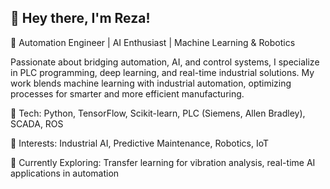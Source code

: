 ## 👋 Hey there, I'm Reza!
🚀 Automation Engineer | AI Enthusiast | Machine Learning & Robotics

Passionate about bridging automation, AI, and control systems, I specialize in PLC programming, deep learning, and real-time industrial solutions. My work blends machine learning with industrial automation, optimizing processes for smarter and more efficient manufacturing.

🔹 Tech: Python, TensorFlow, Scikit-learn, PLC (Siemens, Allen Bradley), SCADA, ROS

🔹 Interests: Industrial AI, Predictive Maintenance, Robotics, IoT

🔹 Currently Exploring: Transfer learning for vibration analysis, real-time AI applications in automation

<!--
**reza77gh/reza77gh** is a ✨ _special_ ✨ repository because its `README.md` (this file) appears on your GitHub profile.

Here are some ideas to get you started:

- 🔭 I’m currently working on ...
- 🌱 I’m currently learning ...
- 👯 I’m looking to collaborate on ...
- 🤔 I’m looking for help with ...
- 💬 Ask me about ...
- 📫 How to reach me: ...
- 😄 Pronouns: ...
- ⚡ Fun fact: ...
-->
